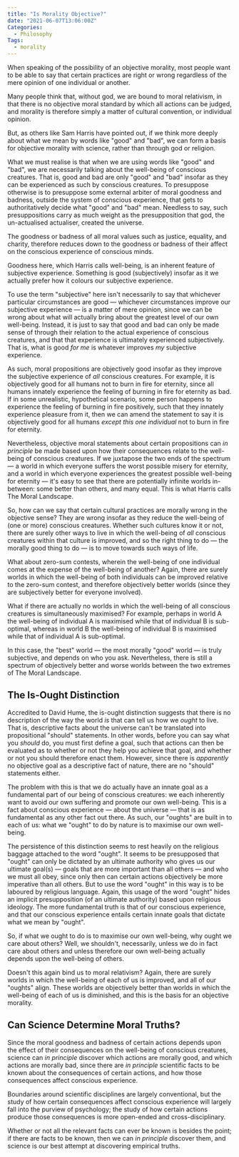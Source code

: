 ```yaml
---
title: "Is Morality Objective?"
date: "2021-06-07T13:06:00Z"
Categories:
  - Philosophy
Tags:
  - morality
---
```


When speaking of the possibility of an objective morality, most people want to be able to say that certain practices are right or wrong regardless of the mere opinion of one individual or another.

Many people think that, without god, we are bound to moral relativism, in that there is no objective moral standard by which all actions can be judged, and morality is therefore simply a matter of cultural convention, or individual opinion.

But, as others like Sam Harris have pointed out, if we think more deeply about what we mean by words like "good" and "bad", we can form a basis for objective morality with science, rather than through god or religion.

What we must realise is that when we are using words like "good" and "bad", we are necessarily talking about the well-being of conscious creatures. That is, good and bad are only "good" and "bad" insofar as they can be experienced as such by conscious creatures. To presuppose otherwise is to presuppose some external arbiter of moral goodness and badness, outside the system of conscious experience, that gets to authoritatively decide what "good" and "bad" mean. Needless to say, such presuppositions carry as much weight as the presupposition that god, the un-actualised actualiser, created the universe.

The goodness or badness of all moral values such as justice, equality, and charity, therefore reduces down to the goodness or badness of their affect on the conscious experience of conscious minds.

Goodness here, which Harris calls well-being, is an inherent feature of subjective experience. Something is good (subjectively) insofar as it we actually prefer how it colours our subjective experience.

To use the term "subjective" here isn't necessarily to say that whichever particular circumstances are good — whichever circumstances improve our subjective experience — is a matter of mere opinion, since we can be wrong about what will actually bring about the greatest level of our own well-being. Instead, it is just to say that good and bad can only be made sense of through their relation to the actual experience of conscious creatures, and that that experience is ultimately experienced subjectively. That is, what is good _for me_ is whatever improves _my_ subjective experience.

As such, moral propositions are objectively good insofar as they improve the subjective experience of _all_ conscious creatures. For example, it is objectively good for all humans not to burn in fire for eternity, since all humans innately experience the feeling of burning in fire for eternity as bad. If in some unrealistic, hypothetical scenario, some person happens to experience the feeling of burning in fire positively, such that they innately experience pleasure from it, then we can amend the statement to say it is objectively good for all humans _except this one individual_ not to burn in fire for eternity.

Nevertheless, objective moral statements about certain propositions can _in principle_ be made based upon how their consequences relate to the well-being of conscious creatures. If we juxtapose the two ends of the spectrum — a world in which everyone suffers the worst possible misery for eternity, and a world in which everyone experiences the greatest possible well-being for eternity — it's easy to see that there are potentially infinite worlds in-between: some better than others, and many equal. This is what Harris calls The Moral Landscape.

So, how can we say that certain cultural practices are morally wrong in the objective sense? They are wrong insofar as they reduce the well-being of (one or more) conscious creatures. Whether such cultures know it or not, there are surely other ways to live in which the well-being of _all_ conscious creatures within that culture is improved, and so the right thing to do — the morally good thing to do — is to move towards such ways of life.

What about zero-sum contests, wherein the well-being of one individual comes at the expense of the well-being of another? Again, there are surely worlds in which the well-being of both individuals can be improved relative to the zero-sum contest, and therefore objectively better worlds (since they are subjectively better for everyone involved).

What if there are actually no worlds in which the well-being of all conscious creatures is simultaneously maximised? For example, perhaps in world A the well-being of individual A is maximised while that of individual B is sub-optimal, whereas in world B the well-being of individual B is maximised while that of individual A is sub-optimal.

In this case, the "best" world — the most morally "good" world — is truly subjective, and depends on who you ask. Nevertheless, there is still a spectrum of objectively better and worse worlds between the two extremes of The Moral Landscape.

## The Is-Ought Distinction

Accredited to David Hume, the is-ought distinction suggests that there is no description of the way the world _is_ that can tell us how we _ought_ to live. That is, descriptive facts about the universe can't be translated into propositional "should" statements. In other words, before you can say what you _should_ do, you must first define a goal, such that actions can then be evaluated as to whether or not they help you achieve that goal, and whether or not you should therefore enact them. However, since there is _apparently_ no objective goal as a descriptive fact of nature, there are no "should" statements either.

The problem with this is that we do actually have an innate goal as a fundamental part of our being of conscious creatures: we each inherently want to avoid our own suffering and promote our own well-being. This is a fact about conscious experience — about the universe — that is as fundamental as any other fact out there. As such, our "oughts" are built in to each of us: what we "ought" to do by nature is to maximise our own well-being.

The persistence of this distinction seems to rest heavily on the religious baggage attached to the word "ought". It seems to be presupposed that "ought" can only be dictated by an ultimate authority who gives us our ultimate goal(s) — goals that are more important than all others — and who we must all obey, since only then can certain actions objectively be more imperative than all others. But to use the word "ought" in this way is to be laboured by religious language. Again, this usage of the word "ought" hides an implicit presupposition (of an ultimate authority) based upon religious ideology. The more fundamental truth is that of our conscious experience, and that our conscious experience entails certain innate goals that dictate what we mean by "ought".

So, if what we ought to do is to maximise our own well-being, why ought we care about others? Well, we shouldn't, necessarily, unless we do in fact care about others and unless therefore our own well-being actually depends upon the well-being of others.

Doesn't this again bind us to moral relativism? Again, there are surely worlds in which the well-being of each of us is improved, and all of our "oughts" align. These worlds are objectively better than worlds in which the well-being of each of us is diminished, and this is the basis for an objective morality.

## Can Science Determine Moral Truths?

Since the moral goodness and badness of certain actions depends upon the effect of their consequences on the well-being of conscious creatures, science can _in principle_ discover which actions are morally good, and which actions are morally bad, since there are _in principle_ scientific facts to be known about the consequences of certain actions, and how those consequences affect conscious experience.

Boundaries around scientific disciplines are largely conventional, but the study of how certain consequences affect conscious experience will largely fall into the purview of psychology; the study of how certain actions produce those consequences is more open-ended and cross-disciplinary.

Whether or not all the relevant facts can ever be known is besides the point; if there are facts to be known, then we can _in principle_ discover them, and science is our best attempt at discovering empirical truths.
